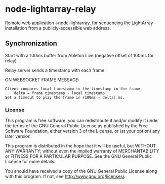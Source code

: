# node-lightarray-relay

Remote web application->node-lightarray, for sequencing the LightArray installation from a publicly-accessible web address.

## Synchronization

Start with a 100ms buffer from Ableton Live (negative offset of 100ms for relay)

Relay server sends a timestamp with each frame.

ON WEBSOCKET FRAME MESSAGE:

    Client compares local timestamp to the timestamp in the frame.
    	delta = frame timestamp - local timestamp
    Set a timeout to play the frame in (100ms - delta) ms.


### License

This program is free software: you can redistribute it and/or modify
it under the terms of the GNU General Public License as published by
the Free Software Foundation, either version 3 of the License, or
(at your option) any later version.

This program is distributed in the hope that it will be useful,
but WITHOUT ANY WARRANTY; without even the implied warranty of
MERCHANTABILITY or FITNESS FOR A PARTICULAR PURPOSE.  See the
GNU General Public License for more details.

You should have received a copy of the GNU General Public License
along with this program.  If not, see <http://www.gnu.org/licenses/>.

